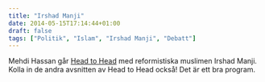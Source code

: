 ```yaml
---
title: "Irshad Manji"
date: 2014-05-15T17:14:44+01:00
draft: false
tags: ["Politik", "Islam", "Irshad Manji", "Debatt"]
---
```


Mehdi Hassan går [Head to Head](https://www.aljazeera.com/program/episode/2013/6/23/what-is-wrong-with-islam-today/) med reformistiska muslimen Irshad Manji. Kolla in de andra avsnitten av Head to Head också! Det är ett bra program.



